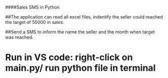 ####Sales SMS in Python

##The application can read all excel files, indentify the seller could reached 
the target of 55000 in sales.

##Send a SMS to inform the name the seller and the month when target was reached. 

# Run in VS code: right-click on main.py/ run python file in terminal
